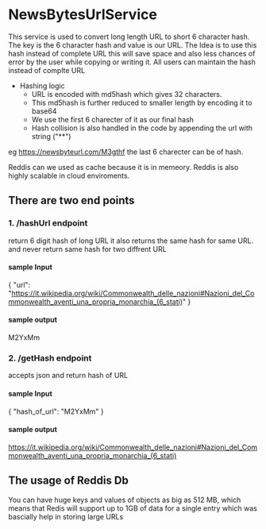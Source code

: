 # NewsBytesUrlService
This service is used to convert long length URL to short 6 character hash.
The key is the 6 character hash and value is our URL.
The Idea is to use this hash instead of complete URL this will save space and also less chances of error by the user while copying or writing  it.
All users can maintain the hash instead of complte URL

- Hashing logic
  - URL is encoded with md5hash which gives 32 characters.
  - This md5hash is further reduced to smaller length by encoding it to base64
  - We use the first 6 charecter of it as our final hash
  - Hash collision is also handled in the code by appending the url with string ("**")

eg https://newsbyteurl.com/M3gthf
the last 6 charecter can be of hash.

Reddis can we used as cache because it is in memeory. Reddis is also highly scalable in cloud enviroments. 


## There are two end points

### 1. /hashUrl endpoint
return 6 digit hash of long URL
it also returns the same hash for same URL.
and never return same hash for two diffrent URL


#### sample Input
{
   "url": "https://it.wikipedia.org/wiki/Commonwealth_delle_nazioni#Nazioni_del_Commonwealth_aventi_una_propria_monarchia_(6_stati)"
}
#### sample output
M2YxMm


### 2. /getHash  endpoint
accepts json and return hash of URL


#### sample Input
{
   "hash_of_url": "M2YxMm"
}
#### sample output
https://it.wikipedia.org/wiki/Commonwealth_delle_nazioni#Nazioni_del_Commonwealth_aventi_una_propria_monarchia_(6_stati)


## The usage of Reddis Db 
You can have huge keys and values of objects as big as 512 MB, which means that Redis will support up to 1GB of data for a single entry 
which was  bascially help in storing large URLs
